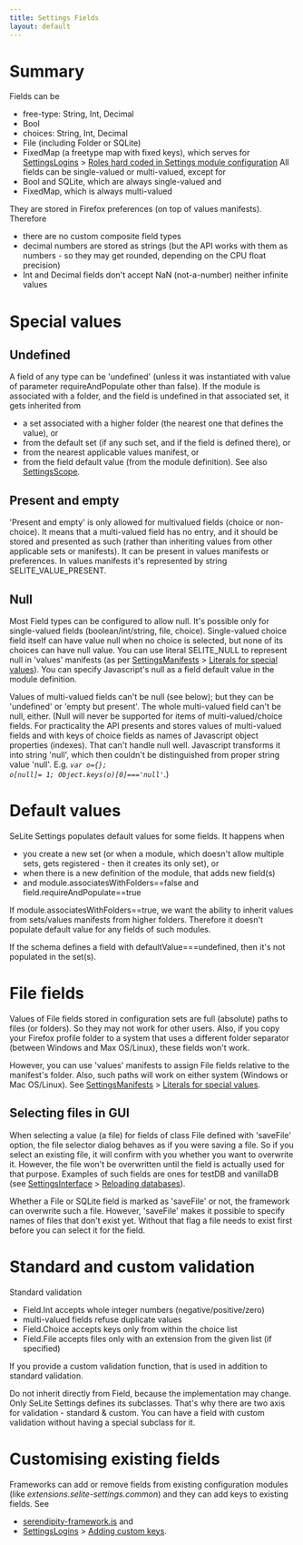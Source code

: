 ```yaml
---
title: Settings Fields
layout: default
---
```


# Summary #
Fields can be
  * free-type: String, Int, Decimal
  * Bool
  * choices: String, Int, Decimal
  * File (including Folder or SQLite)
  * FixedMap (a freetype map with fixed keys), which serves for [SettingsLogins](SettingsLogins) > [Roles hard coded in Settings module configuration](SettingsLogins#roles-hard-coded-in-settings-module-configuration)
All fields can be single-valued or multi-valued, except for
  * Bool and SQLite, which are always single-valued and
  * FixedMap, which is always multi-valued

They are stored in Firefox preferences (on top of values manifests). Therefore
  * there are no custom composite field types
  * decimal numbers are stored as strings (but the API works with them as numbers - so they may get rounded, depending on the CPU float precision)
  * Int and Decimal fields don't accept NaN (not-a-number) neither infinite values

# Special values #
## Undefined ##
A field of any type can be 'undefined' (unless it was instantiated with value of parameter requireAndPopulate other than false). If the module is associated with a folder, and the field is undefined in that associated set, it gets inherited from
  * a set associated with a higher folder (the nearest one that defines the value), or
  * from the default set (if any such set, and if the field is defined there), or
  * from the nearest applicable values manifest, or
  * from the field default value (from the module definition).
See also [SettingsScope](SettingsScope).

## Present and empty ##
'Present and empty' is only allowed for multivalued fields (choice or non-choice). It means that a multi-valued field has no entry, and it should be stored and presented as such (rather than inheriting values from other applicable sets or manifests). It can be present in values manifests or preferences. In values manifests it's represented by string SELITE\_VALUE\_PRESENT.

## Null ##
Most Field types can be configured to allow null. It's possible only for single-valued fields (boolean/int/string, file, choice).  Single-valued choice field itself can have value null when no choice is selected, but none of its choices can have null value. You can use literal SELITE\_NULL to represent null in 'values' manifests (as per [SettingsManifests](SettingsManifests) > [Literals for special values](SettingsManifests#literals-for-special-values)). You can specify Javascript's null as a field default value in the module definition.

Values of multi-valued fields can't be null (see below); but they can be 'undefined' or 'empty but present'. The whole multi-valued field can't be null, either. (Null will never be supported for items of multi-valued/choice fields. For practicality the API presents and stores values of multi-valued fields and with keys of choice fields as names of Javascript object properties (indexes). That can't handle null well. Javascript transforms it into string 'null', which then couldn't be distinguished from proper string value 'null'. E.g. <i><code>var o={}; o[null]= 1; Object.keys(o)[0]==='null'</code></i>.)

# Default values #
SeLite Settings populates default values for some fields. It happens when
  * you create a new set (or when a module, which doesn't allow multiple sets, gets registered - then it creates its only set), or
  * when there is a new definition of the module, that adds new field(s)
  * and module.associatesWithFolders==false and field.requireAndPopulate==true

If module.associatesWithFolders==true, we want the ability to inherit values from sets/values manifests from higher folders. Therefore it doesn't populate default value for any fields of such modules.

If the schema defines a field with defaultValue===undefined, then it's not populated in the set(s).

# File fields #
Values of File fields stored in configuration sets are full (absolute) paths to files (or folders). So they may not work for other users. Also, if you copy your Firefox profile folder to a system that uses a different folder separator (between Windows and Max OS/Linux), these fields won't work.

However, you can use 'values' manifests to assign File fields relative to the manifest's folder. Also, such paths will work on either system (Windows or Mac OS/Linux). See [SettingsManifests](SettingsManifests) > [Literals for special values](SettingsManifests#literals-for-special-values).

## Selecting files in GUI ##
When selecting a value (a file) for fields of class File defined with 'saveFile' option, the file selector dialog behaves as if you were saving a file. So if you select an existing file, it will confirm with you whether you want to overwrite it. However, the file won't be overwritten until the field is actually used for that purpose. Examples of such fields are ones for testDB and vanillaDB (see [SettingsInterface](SettingsInterface) > [Reloading databases](SettingsInterface#reloading-databases)).

Whether a File or SQLite field is marked as 'saveFile' or not, the framework can overwrite such a file. However, 'saveFile' makes it possible to specify names of files that don't exist yet. Without that flag a file needs to exist first before you can select it for the field.

# Standard and custom validation #
Standard validation
  * Field.Int accepts whole integer numbers (negative/positive/zero)
  * multi-valued fields refuse duplicate values
  * Field.Choice accepts keys only from within the choice list
  * Field.File accepts files only with an extension from the given list (if specified)

If you provide a custom validation function, that is used in addition to standard validation.

Do not inherit directly from Field, because the implementation may change. Only SeLite Settings defines its subclasses. That's why there are two axis for validation - standard & custom. You can have a field with custom validation without having a special subclass for it.

# Customising existing fields #
Frameworks can add or remove fields from existing configuration modules (like _extensions.selite-settings.common_) and they can add keys to existing fields. See
  * [serendipity-framework.js](https://code.google.com/p/selite/source/browse/serendipity/serendipity-framework.js) and
  * [SettingsLogins](SettingsLogins) > [Adding custom keys](SettingsLogins#adding-custom-keys).